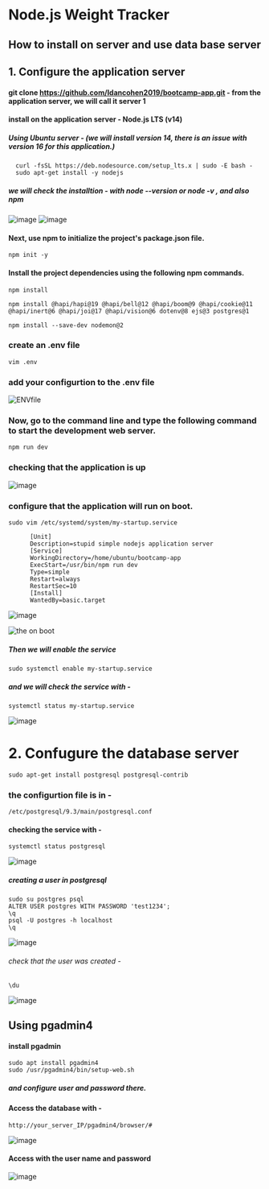 # Node.js Weight Tracker 
## How to install on server and use data base server

## 1. Configure the application server

#### git clone https://github.com/Idancohen2019/bootcamp-app.git   - from the application server, we will call it server 1

#### install on the application server - Node.js LTS (v14)
##### Using Ubuntu server - (we will install version 14, there is an issue with version 16 for this application.)
      curl -fsSL https://deb.nodesource.com/setup_lts.x | sudo -E bash -
      sudo apt-get install -y nodejs

##### we will check the installtion - with node --version or node -v , and also npm
  ![image](https://user-images.githubusercontent.com/41032041/135638342-132e82d9-bfcb-4e58-b982-31a26cdfefcc.png)
![image](https://user-images.githubusercontent.com/41032041/135638581-5594d71f-f026-46c3-9755-bc4851546ac2.png)


#### Next, use npm to initialize the project's package.json file.

    npm init -y

#### Install the project dependencies using the following npm commands.

    npm install
    
    npm install @hapi/hapi@19 @hapi/bell@12 @hapi/boom@9 @hapi/cookie@11 @hapi/inert@6 @hapi/joi@17 @hapi/vision@6 dotenv@8 ejs@3 postgres@1

    npm install --save-dev nodemon@2
    
 
 
### create an .env file
    vim .env
### add your configurtion to the .env file
![ENVfile](https://user-images.githubusercontent.com/41032041/135644267-06eb0624-443a-4d49-ab94-670efd7d23a1.png)

### Now, go to the command line and type the following command to start the development web server.
    npm run dev

### checking that the application is up
![image](https://user-images.githubusercontent.com/41032041/135644889-f240c2e2-b654-4ed4-902d-065ebf3ec1af.png)



### configure that the application will run on boot.
    sudo vim /etc/systemd/system/my-startup.service
    
          [Unit]
          Description=stupid simple nodejs application server
          [Service]
          WorkingDirectory=/home/ubuntu/bootcamp-app
          ExecStart=/usr/bin/npm run dev
          Type=simple
          Restart=always
          RestartSec=10
          [Install]
          WantedBy=basic.target
          
![image](https://user-images.githubusercontent.com/41032041/135660824-9366423e-e830-499f-9348-043a6d7c3d28.png)

![the on boot](https://user-images.githubusercontent.com/41032041/135661644-b19d9e6f-d6c9-4feb-8aab-07dd502ab7d5.png)

##### Then we will enable the service
    sudo systemctl enable my-startup.service

##### and we will check the service with - 
    systemctl status my-startup.service

![image](https://user-images.githubusercontent.com/41032041/135662310-1cc70bb8-8037-40b5-8151-abaa230e72e6.png)



# 2. Confugure the database server
    sudo apt-get install postgresql postgresql-contrib
    
### the configurtion file is in -
    /etc/postgresql/9.3/main/postgresql.conf

#### checking the service with - 
    systemctl status postgresql
![image](https://user-images.githubusercontent.com/41032041/135656807-89e671cc-8532-4d17-8bda-7eccc571c3fa.png)

##### creating a user in postgresql
    sudo su postgres psql
    ALTER USER postgres WITH PASSWORD 'test1234';
    \q
    psql -U postgres -h localhost
    \q
![image](https://user-images.githubusercontent.com/41032041/135658760-5faceec9-1771-45e0-9184-b61db4002522.png)

###### check that the user was created -
    \du
![image](https://user-images.githubusercontent.com/41032041/135658273-c59d226f-5eff-41af-91c2-2257fb66ec67.png)


## Using pgadmin4
#### install pgadmin
    sudo apt install pgadmin4
    sudo /usr/pgadmin4/bin/setup-web.sh
##### and configure user and password there.

#### Access the database with -
    http://your_server_IP/pgadmin4/browser/#
![image](https://user-images.githubusercontent.com/41032041/135660246-9874d9c1-f288-4502-951a-99874e8b7a15.png)

#### Access with the user name and password
![image](https://user-images.githubusercontent.com/41032041/135660441-2e13fbb6-9f0a-41d6-8334-1f05bdfc1afc.png)





  
